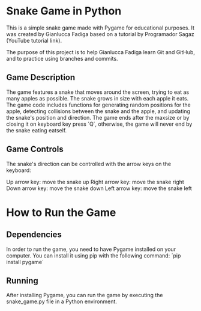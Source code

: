 # Snake Game in Python
This is a simple snake game made with Pygame for educational purposes. It was created by Gianlucca Fadiga based on a tutorial by Programador Sagaz (YouTube tutorial link).

The purpose of this project is to help Gianlucca Fadiga learn Git and GitHub, and to practice using branches and commits.

## Game Description
The game features a snake that moves around the screen, trying to eat as many apples as possible. The snake grows in size with each apple it eats. The game code includes functions for generating random positions for the apple, detecting collisions between the snake and the apple, and updating the snake's position and direction.
The game ends after the maxsize or by closing it on keyboard key press ´Q´, otherwise, the game will never end by the snake eating eatself.

## Game Controls
The snake's direction can be controlled with the arrow keys on the keyboard:

Up arrow key: move the snake up
Right arrow key: move the snake right
Down arrow key: move the snake down
Left arrow key: move the snake left

# How to Run the Game

## Dependencies
In order to run the game, you need to have Pygame installed on your computer. You can install it using pip with the following command:
´pip install pygame´

## Running
After installing Pygame, you can run the game by executing the snake_game.py file in a Python environment.
